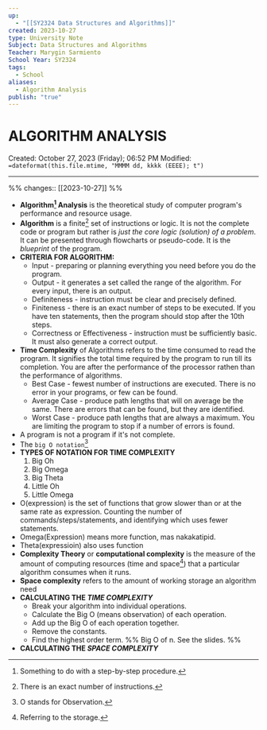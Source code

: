 ```yaml
---
up:
  - "[[SY2324 Data Structures and Algorithms]]"
created: 2023-10-27
type: University Note
Subject: Data Structures and Algorithms
Teacher: Marygin Sarmiento
School Year: SY2324
tags:
  - School
aliases:
  - Algorithm Analysis
publish: "true"
---
```

# ALGORITHM ANALYSIS
Created: October 27, 2023 (Friday); 06:52 PM
Modified: `=dateformat(this.file.mtime, "MMMM dd, kkkk (EEEE); t")`
***
%%
changes:: [[2023-10-27]]
%%
- **Algorithm[^1] Analysis** is the theoretical study of computer program's performance and resource usage.
- **Algorithm** is a finite[^2] set of instructions or logic. It is not the complete code or program but rather is *just the core logic (solution) of a problem*. It can be presented through flowcharts or pseudo-code. It is the *blueprint* of the program.
- **CRITERIA FOR ALGORITHM:**
	- Input - preparing or planning everything you need before you do the program.
	- Output - it generates a set called the range of the algorithm. For every input, there is an output.
	- Definiteness - instruction must be clear and precisely defined.
	- Finiteness - there is an exact number of steps to be executed. If you have ten statements, then the program should stop after the 10th steps.
	- Correctness or Effectiveness - instruction must be sufficiently basic. It must also generate a correct output.
- **Time Complexity** of Algorithms refers to the time consumed to read the program. It signifies the total time required by the program to run till its completion. You are after the performance of the processor rathen than the performance of algorithms.
	- Best Case - fewest number of instructions are executed. There is no error in your programs, or few can be found.
	- Average Case - produce path lengths that will on average be the same. There are errors that can be found, but they are identified.
	- Worst Case - produce path lengths that are always a maximum. You are limiting the program to stop if a number of errors is found.
- A program is not a program if it's not complete.
- The `big O notation`[^3]
- **TYPES OF NOTATION FOR TIME COMPLEXITY**
	1. Big Oh
	2. Big Omega
	3. Big Theta
	4. Little Oh
	5. Little Omega
- O(expression) is the set of functions that grow slower than or at the same rate as expression. Counting the number of commands/steps/statements, and identifying which uses fewer statements.
- Omega(Expression) means more function, mas nakakatipid.
- Theta(expressioin) also uses function
- **Complexity Theory** or **computational complexity** is the measure of the amount of computing resources (time and space[^4]) that a particular algorithm consumes when it runs.
- **Space complexity** refers to the amount of working storage an algorithm need
- **CALCULATING THE *TIME COMPLEXITY***
	- Break your algorithm into individual operations.
	- Calculate the Big O (means observation) of each operation.
	- Add up the Big O of each operation together.
	- Remove the constants.
	- Find the highest order term. %% Big O of n. See the slides. %%
- **CALCULATING THE *SPACE COMPLEXITY***


[^1]: Something to do with a step-by-step procedure.
[^2]: There is an exact number of instructions.
[^3]: O stands for Observation.
[^4]: Referring to the storage.